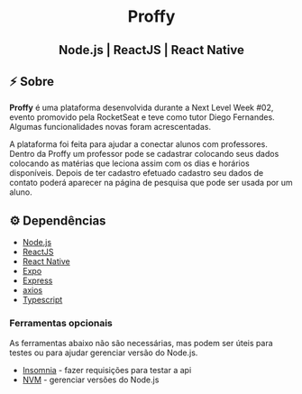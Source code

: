 <h1 align="center">
     Proffy
</h1>
<h2 align="center"> Node.js | ReactJS | React Native <h2>

## :zap: Sobre

**Proffy** é uma plataforma desenvolvida durante a Next Level Week #02, evento promovido pela RocketSeat e teve como tutor Diego Fernandes.
Algumas funcionalidades novas foram acrescentadas.

A plataforma foi feita para ajudar a conectar alunos com professores. 
Dentro da Proffy um professor pode se cadastrar colocando seus dados colocando as matérias que leciona assim com os dias e horários disponíveis.
Depois de ter cadastro efetuado cadastro seu dados de contato poderá aparecer na página de pesquisa que pode ser usada por um aluno.


## :gear: Dependências

-  [Node.js](https://nodejs.org/en/)
-  [ReactJS](https://reactjs.org/)
-  [React Native](http://facebook.github.io/react-native/)
-  [Expo](https://expo.io/)
-  [Express](https://expressjs.com/)
-  [axios](https://github.com/axios/axios)
-  [Typescript](https://www.typescriptlang.org/)

### Ferramentas opcionais
As ferramentas abaixo não são necessárias, mas podem ser úteis para testes ou para ajudar gerenciar versão do Node.js.
- [Insomnia](https://insomnia.rest/) - fazer requisições para testar a api
- [NVM](https://github.com/nvm-sh/nvm) - gerenciar versões do Node.js
